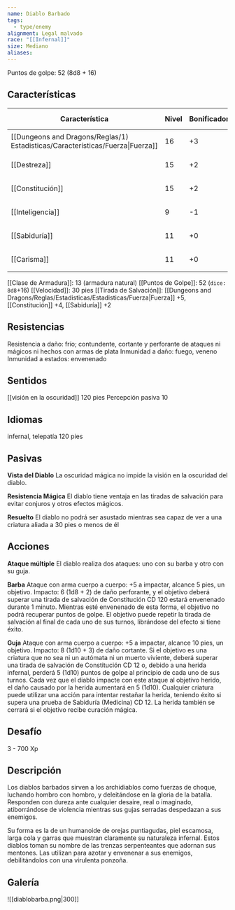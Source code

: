```yaml
---
name: Diablo Barbado
tags:
  - type/enemy
alignment: Legal malvado
race: "[[Infernal]]"
size: Mediano
aliases:
---
```


Puntos de golpe: 52 (8d8 + 16)

## Características

| Característica                                                                 | Nivel | Bonificador | Lanzar dado      |
| ------------------------------------------------------------------------------ | ----- | ----------- | ---------------- |
| [[Dungeons and Dragons/Reglas/1) Estadisticas/Características/Fuerza\|Fuerza]] | 16    | +3          | `dice: 1d20 + 0` |
| [[Destreza]]                                                                   | 15    | +2          | `dice: 1d20 + 0` |
| [[Constitución]]                                                               | 15    | +2          | `dice: 1d20 + 0` |
| [[Inteligencia]]                                                               | 9     | -1          | `dice: 1d20 + 0` |
| [[Sabiduría]]                                                                  | 11    | +0          | `dice: 1d20 + 0` |
| [[Carisma]]                                                                    | 11    | +0          | `dice: 1d20 + 0` |

[[Clase de Armadura]]: 13 (armadura natural)
[[Puntos de Golpe]]: 52 (`dice: 8d8`+16)
[[Velocidad]]: 30 pies
[[Tirada de Salvación]]: [[Dungeons and Dragons/Reglas/Estadisticas/Estadisticas/Fuerza|Fuerza]] +5, [[Constitución]] +4, [[Sabiduría]] +2

## Resistencias

Resistencia a daño: frío; contundente, cortante y perforante de ataques ni mágicos ni hechos con armas de plata
Inmunidad a daño: fuego, veneno
Inmunidad a estados: envenenado

## Sentidos

[[visión en la oscuridad]] 120 pies
Percepción pasiva 10

## Idiomas

infernal, telepatía 120 pies

## Pasivas

**Vista del Diablo**
La oscuridad mágica no impide la visión en la oscuridad del diablo.

**Resistencia Mágica**
El diablo tiene ventaja en las tiradas de salvación para evitar conjuros y otros efectos mágicos. 

**Resuelto**
El diablo no podrá ser asustado mientras sea capaz de ver a una criatura aliada a 30 pies o menos de él

## Acciones

**Ataque múltiple**
El diablo realiza dos ataques: uno con su barba y otro con su guja.

**Barba**
Ataque con arma cuerpo a cuerpo: +5 a impactar, alcance 5 pies, un objetivo. 
Impacto: 6 (1d8 + 2) de daño perforante, y el objetivo deberá superar una tirada de salvación de Constitución CD 120 estará envenenado durante 1 minuto. Mientras esté envenenado de esta forma, el objetivo no podrá recuperar puntos de golpe. El objetivo puede repetir la tirada de salvación al final de cada uno de sus turnos, librándose del efecto si tiene éxito.

**Guja**
Ataque con arma cuerpo a cuerpo: +5 a impactar, alcance 10 pies, un objetivo. 
Impacto: 8 (1d10 + 3) de daño cortante. Si el objetivo es una criatura que no sea ni un autómata ni un muerto viviente, deberá superar una tirada de salvación de Constitución CD 12 o, debido a una herida infernal, perderá 5 (1d10) puntos de golpe al principio de cada uno de sus turnos. Cada vez que el diablo impacte con este ataque al objetivo herido, el daño causado por la herida aumentará en 5 (1d10). Cualquier criatura puede utilizar una acción para intentar restañar la herida, teniendo éxito si supera una prueba de Sabiduría (Medicina) CD 12. La herida también se cerrará si el objetivo recibe curación mágica.

## Desafío

3 - 700 Xp

## Descripción

Los diablos barbados sirven a los archidiablos como fuerzas de choque, luchando hombro con hombro, y deleitándose en la gloria de la batalla. Responden con dureza ante cualquier desaire, real o imaginado, atiborrándose de violencia mientras sus gujas serradas despedazan a sus enemigos.

Su forma es la de un humanoide de orejas puntiagudas, piel escamosa, larga cola y garras que muestran claramente su naturaleza infernal. Estos diablos toman su nombre de las trenzas serpenteantes que adornan sus mentones. Las utilizan para azotar y envenenar a sus enemigos, debilitándolos con una virulenta ponzoña.

## Galería

![[diablobarba.png|300]]
